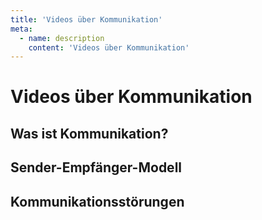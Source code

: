 ```yaml
---
title: 'Videos über Kommunikation'
meta:
  - name: description
    content: 'Videos über Kommunikation'
---
```


# Videos über Kommunikation

## Was ist Kommunikation?

<YouTube videoid="z4EFDWgVzyw" />

## Sender-Empfänger-Modell

<YouTube videoid="VkGtMz8ZA0U" />

## Kommunikationsstörungen

<YouTube videoid="r3Tfb9StUOc" />